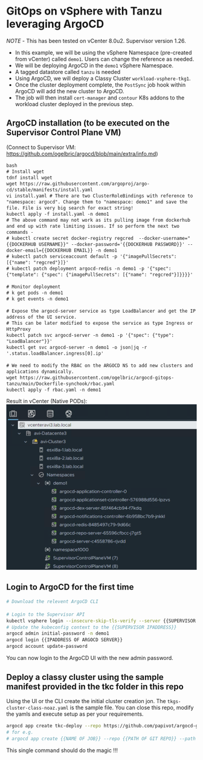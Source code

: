 # GitOps on vSphere with Tanzu leveraging ArgoCD

*NOTE* - This has been tested on vCenter 8.0u2. Supervisor version 1.26.


* In this example, we will be using the vSphere Namespace (pre-created from vCenter) called `demo1`. Users can change the reference as needed. 
* We will be deploying ArgoCD in the `demo1` vSphere Namespace.
* A tagged datastore called `tanzu` is needed
* Using ArgoCD, we will deploy a Classy Cluster `workload-vsphere-tkg1`.
* Once the cluster deployment complete, the `PostSync` job hook within ArgoCD will add the new cluster to ArgoCD.
* The job will then install `cert-manager` and `contour` K8s addons to the workload cluster deployed in the previous step. 

## ArgoCD installation (to be executed on the Supervisor Control Plane VM)
(Connect to Supervisor VM: https://github.com/ogelbric/argocd/blob/main/extra/info.md)
```
bash
# Install wget
tdnf install wget
wget https://raw.githubusercontent.com/argoproj/argo-cd/stable/manifests/install.yaml
vi install.yaml # There are two ClusterRoleBindings with reference to "namespace: argocd". Change them to "namespace: demo1" and save the file. File is very big search for exact string! 
kubectl apply -f install.yaml -n demo1
# The above command may not work as its pulling image from dockerhub and end up with rate limiting issues. If so perform the next two commands - 
# kubectl create secret docker-registry regcred  --docker-username="{{DOCKERHUB USERNAME}}" --docker-password='{{DOCKERHUB PASSWORD}}' --docker-email={{DOCKERHUB EMAIL}} -n demo1
# kubectl patch serviceaccount default -p '{"imagePullSecrets": [{"name": "regcred"}]}'
# kubectl patch deployment argocd-redis -n demo1 -p '{"spec": {"template": {"spec": {"imagePullSecrets": [{"name": "regcred"}]}}}}'

# Monitor deployment
# k get pods -n demo1
# k get events -n demo1

# Expose the argocd-server service as type LoadBalancer and get the IP address of the UI service. 
# This can be later modified to expose the service as type Ingress or HttpProxy
kubectl patch svc argocd-server -n demo1 -p '{"spec": {"type": "LoadBalancer"}}'
kubectl get svc argocd-server -n demo1 -o json|jq -r '.status.loadBalancer.ingress[0].ip'

# We need to modify the RBAC on the ARGOCD NS to add new clusters and applications dynamically. 
wget https://raw.githubusercontent.com/ogelbric/argocd-gitops-tanzu/main/Dockerfile-synchook/rbac.yaml
kubectl apply -f rbac.yaml -n demo1
```
Result in vCenter (Native PODs): 
![GitHub](extra/nativepods.png)



## Login to ArgoCD for the first time
```bash
# Download the relevent ArgoCD CLI

# Login to the Supervisor API
kubectl vsphere login --insecure-skip-tls-verify --server {{SUPERVISOR IPADDRESS}} -u administrator@vsphere.local
# Update the kubeconfig context to the {{SUPERVISOR IPADDRESS}}
argocd admin initial-password -n demo1
argocd login {{IPADDRESS OF ARGOCD SERVER}}
argocd account update-password
```

You can now login to the ArgoCD UI with the new admin password.

## Deploy a classy cluster using the sample manifest provided in the tkc folder in this repo

Using the UI or the CLI create the initial cluster creation jon. The `tkgs-cluster-class-noaz.yaml` is the sample file. You can close this repo, modify the yamls and execute setup as per your requirements. 
```bash
argocd app create tkc-deploy --repo https://github.com/papivot/argocd-gitops-tanzu.git --path tkc --dest-server https://kubernetes.default.svc --dest-namespace demo1 --auto-prune --sync-policy auto
# for e.g.
# argocd app create {{NAME OF JOB}} --repo {{PATH OF GIT REPO}} --path {{DIRECTORY OF THE CLUSTER YAML}} --dest-server https://kubernetes.default.svc --dest-namespace {{SUP NAMESPACE WHERE CLUSTER IS TO BE DEPLOYED}} --auto-prune --sync-policy auto
```

This single command should do the magic !!!
